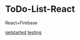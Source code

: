 # ToDo-List-React
React+Firebase

[getstarted](https://github.com/georgecristian97/ToDo-List-React/blob/main/README%20copy.md)
[testing](https://github.com/georgecristian97/ToDo-App-Testing)
